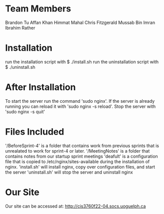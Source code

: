 # Team Members #
Brandon Tu
Affan Khan
Himmat Mahal
Chris Fitzgerald
Mussab Bin Imran
Ibrahim Rather

# Installation #
run the installation script with $ ./install.sh
run the uninstallation script with $ ./uninstall.sh

# After Installation #
To start the server run the command 'sudo nginx'. 
If the server is already running you can reload it with 'sudo nginx -s reload'. 
Stop the server with 'sudo nginx -s quit'

# Files Included #
'/BeforeSprint-4' is a folder that contains work from previous sprints that is unrealated to
work for sprint-4 or later.
'/MeetingNotes' is a folder that contains notes from our startup sprint meetings
'deafult' is a configuration file that is copied to /etc/nginx/sites-available during
the installation of nginx.
'install.sh' will install nginx, copy over configuration files, and start the server
'uninstall.sh' will stop the server and uninstall nginx

# Our Site #
Our site can be accessed at: http://cis3760f22-04.socs.uoguelph.ca